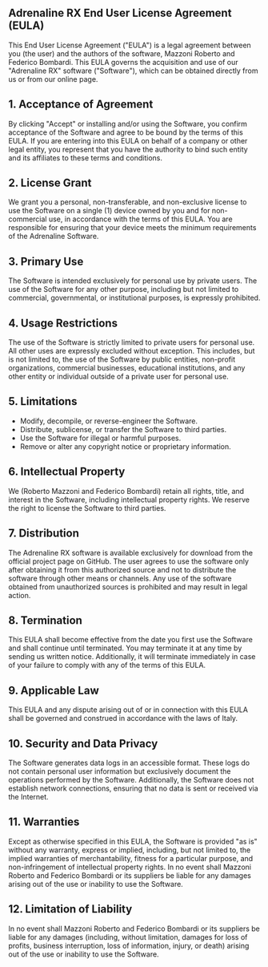 ﻿## Adrenaline RX End User License Agreement (EULA)

This End User License Agreement ("EULA") is a legal agreement between you (the user) and the authors of the software, Mazzoni Roberto and Federico Bombardi. This EULA governs the acquisition and use of our "Adrenaline RX" software ("Software"), which can be obtained directly from us or from our online page.

## 1. Acceptance of Agreement

By clicking "Accept" or installing and/or using the Software, you confirm acceptance of the Software and agree to be bound by the terms of this EULA. If you are entering into this EULA on behalf of a company or other legal entity, you represent that you have the authority to bind such entity and its affiliates to these terms and conditions.

## 2. License Grant

We grant you a personal, non-transferable, and non-exclusive license to use the Software on a single (1) device owned by you and for non-commercial use, in accordance with the terms of this EULA. You are responsible for ensuring that your device meets the minimum requirements of the Adrenaline Software.

## 3. Primary Use

The Software is intended exclusively for personal use by private users. The use of the Software for any other purpose, including but not limited to commercial, governmental, or institutional purposes, is expressly prohibited.

## 4. Usage Restrictions

The use of the Software is strictly limited to private users for personal use. All other uses are expressly excluded without exception. This includes, but is not limited to, the use of the Software by public entities, non-profit organizations, commercial businesses, educational institutions, and any other entity or individual outside of a private user for personal use.

## 5. Limitations

- Modify, decompile, or reverse-engineer the Software.
- Distribute, sublicense, or transfer the Software to third parties.
- Use the Software for illegal or harmful purposes.
- Remove or alter any copyright notice or proprietary information.

## 6. Intellectual Property

We (Roberto Mazzoni and Federico Bombardi) retain all rights, title, and interest in the Software, including intellectual property rights. We reserve the right to license the Software to third parties.

## 7. Distribution

The Adrenaline RX software is available exclusively for download from the official project page on GitHub. The user agrees to use the software only after obtaining it from this authorized source and not to distribute the software through other means or channels. Any use of the software obtained from unauthorized sources is prohibited and may result in legal action.

## 8. Termination

This EULA shall become effective from the date you first use the Software and shall continue until terminated. You may terminate it at any time by sending us written notice. Additionally, it will terminate immediately in case of your failure to comply with any of the terms of this EULA.

## 9. Applicable Law

This EULA and any dispute arising out of or in connection with this EULA shall be governed and construed in accordance with the laws of Italy.

## 10. Security and Data Privacy

The Software generates data logs in an accessible format. These logs do not contain personal user information but exclusively document the operations performed by the Software. Additionally, the Software does not establish network connections, ensuring that no data is sent or received via the Internet.

## 11. Warranties

Except as otherwise specified in this EULA, the Software is provided "as is" without any warranty, express or implied, including, but not limited to, the implied warranties of merchantability, fitness for a particular purpose, and non-infringement of intellectual property rights. In no event shall Mazzoni Roberto and Federico Bombardi or its suppliers be liable for any damages arising out of the use or inability to use the Software.

## 12. Limitation of Liability

In no event shall Mazzoni Roberto and Federico Bombardi or its suppliers be liable for any damages (including, without limitation, damages for loss of profits, business interruption, loss of information, injury, or death) arising out of the use or inability to use the Software.
